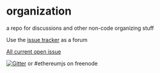 # organization
a repo for discussions and other non-code organizing stuff

Use the [issue tracker](https://github.com/ethereumjs/organization/issues) as a forum    
 
[All current open issue](https://waffle.io/ethereumjs/organization)

[![Gitter](https://img.shields.io/gitter/room/ethereum/ethereumjs-lib.svg?style=flat-square)](https://gitter.im/ethereum/ethereumjs-lib) or #ethereumjs on freenode 
